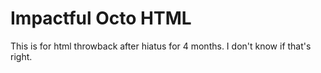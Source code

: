 # Impactful Octo HTML

This is for html throwback after hiatus for 4 months.
I don't know if that's right.
